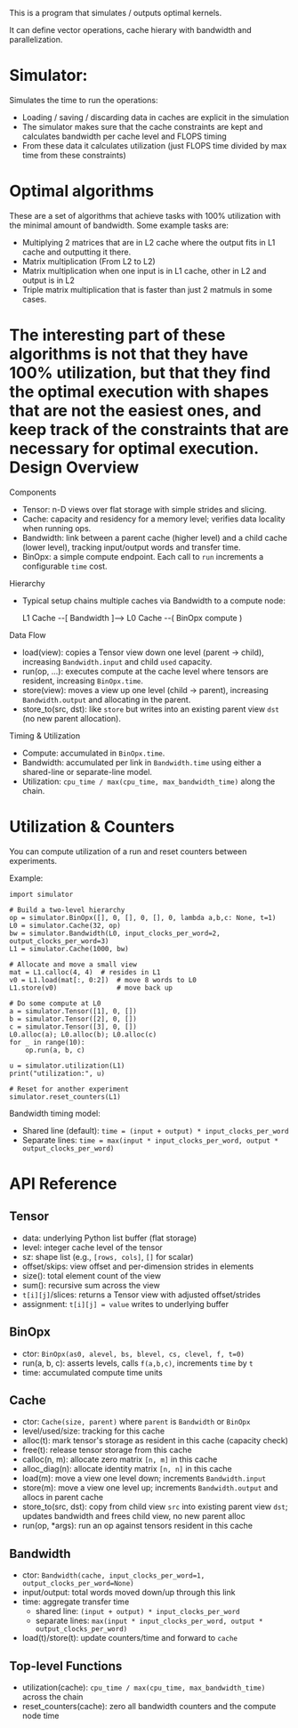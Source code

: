 This is a program that simulates / outputs optimal kernels.

It can define vector operations, cache hierary with bandwidth and parallelization.

Simulator:
===========

Simulates the time to run the operations:
- Loading / saving / discarding data in caches are explicit in the simulation
- The simulator makes sure that the cache constraints are kept and calculates bandwidth per cache level and FLOPS timing
- From these data it calculates utilization (just FLOPS time divided by max time from these constraints)


Optimal algorithms
==================
These are a set of algorithms that achieve tasks with 100% utilization with the minimal amount of bandwidth.
Some example tasks are:

- Multiplying 2 matrices that are in L2 cache where the output fits in L1 cache and outputting it there.
- Matrix multiplication (From L2 to L2)
- Matrix multiplication when one input is in L1 cache, other in L2 and output is in L2
- Triple matrix multiplication that is faster than just 2 matmuls in some cases.

The interesting part of these algorithms is not that they have 100% utilization, but that they find the optimal execution with shapes that are not the easiest ones, and keep track of the constraints that are necessary
for optimal execution.
Design Overview
===============

Components
- Tensor: n-D views over flat storage with simple strides and slicing.
- Cache: capacity and residency for a memory level; verifies data locality when running ops.
- Bandwidth: link between a parent cache (higher level) and a child cache (lower level), tracking input/output words and transfer time.
- BinOpx: a simple compute endpoint. Each call to `run` increments a configurable `time` cost.

Hierarchy
- Typical setup chains multiple caches via Bandwidth to a compute node:

  L1 Cache  --[ Bandwidth ]-->  L0 Cache  --( BinOpx compute )

Data Flow
- load(view): copies a Tensor view down one level (parent -> child), increasing `Bandwidth.input` and child `used` capacity.
- run(op, ...): executes compute at the cache level where tensors are resident, increasing `BinOpx.time`.
- store(view): moves a view up one level (child -> parent), increasing `Bandwidth.output` and allocating in the parent.
- store_to(src, dst): like `store` but writes into an existing parent view `dst` (no new parent allocation).

Timing & Utilization
- Compute: accumulated in `BinOpx.time`.
- Bandwidth: accumulated per link in `Bandwidth.time` using either a shared-line or separate-line model.
- Utilization: `cpu_time / max(cpu_time, max_bandwidth_time)` along the chain.

Utilization & Counters
======================

You can compute utilization of a run and reset counters between experiments.

Example:

```
import simulator

# Build a two-level hierarchy
op = simulator.BinOpx([], 0, [], 0, [], 0, lambda a,b,c: None, t=1)
L0 = simulator.Cache(32, op)
bw = simulator.Bandwidth(L0, input_clocks_per_word=2, output_clocks_per_word=3)
L1 = simulator.Cache(1000, bw)

# Allocate and move a small view
mat = L1.calloc(4, 4)  # resides in L1
v0 = L1.load(mat[:, 0:2])  # move 8 words to L0
L1.store(v0)               # move back up

# Do some compute at L0
a = simulator.Tensor([1], 0, [])
b = simulator.Tensor([2], 0, [])
c = simulator.Tensor([3], 0, [])
L0.alloc(a); L0.alloc(b); L0.alloc(c)
for _ in range(10):
    op.run(a, b, c)

u = simulator.utilization(L1)
print("utilization:", u)

# Reset for another experiment
simulator.reset_counters(L1)
```

Bandwidth timing model:

- Shared line (default): `time = (input + output) * input_clocks_per_word`
- Separate lines: `time = max(input * input_clocks_per_word, output * output_clocks_per_word)`

API Reference
=============

Tensor
------
- data: underlying Python list buffer (flat storage)
- level: integer cache level of the tensor
- sz: shape list (e.g., `[rows, cols]`, `[]` for scalar)
- offset/skips: view offset and per-dimension strides in elements
- size(): total element count of the view
- sum(): recursive sum across the view
- `t[i][j]`/slices: returns a Tensor view with adjusted offset/strides
- assignment: `t[i][j] = value` writes to underlying buffer

BinOpx
------
- ctor: `BinOpx(as0, alevel, bs, blevel, cs, clevel, f, t=0)`
- run(a, b, c): asserts levels, calls `f(a,b,c)`, increments `time` by `t`
- time: accumulated compute time units

Cache
-----
- ctor: `Cache(size, parent)` where `parent` is `Bandwidth` or `BinOpx`
- level/used/size: tracking for this cache
- alloc(t): mark tensor's storage as resident in this cache (capacity check)
- free(t): release tensor storage from this cache
- calloc(n, m): allocate zero matrix `[n, m]` in this cache
- alloc_diag(n): allocate identity matrix `[n, n]` in this cache
- load(m): move a view one level down; increments `Bandwidth.input`
- store(m): move a view one level up; increments `Bandwidth.output` and allocs in parent cache
- store_to(src, dst): copy from child view `src` into existing parent view `dst`; updates bandwidth and frees child view, no new parent alloc
- run(op, *args): run an op against tensors resident in this cache

Bandwidth
---------
- ctor: `Bandwidth(cache, input_clocks_per_word=1, output_clocks_per_word=None)`
- input/output: total words moved down/up through this link
- time: aggregate transfer time
  - shared line: `(input + output) * input_clocks_per_word`
  - separate lines: `max(input * input_clocks_per_word, output * output_clocks_per_word)`
- load(t)/store(t): update counters/time and forward to `cache`

Top-level Functions
-------------------
- utilization(cache): `cpu_time / max(cpu_time, max_bandwidth_time)` across the chain
- reset_counters(cache): zero all bandwidth counters and the compute node time
